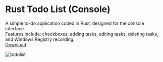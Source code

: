 # Rust Todo List (Console)
A simple to-do application coded in Rust, designed for the console interface.\
Features include: checkboxes, adding tasks, editing tasks, deleting tasks, and Windows Registry recording.\
[Download](https://github.com/ebubekirgungor/todolist-rust/releases/download/v1.1/todolist.exe)


![todolist](https://github.com/ebubekirgungor/todolist-rust/assets/115069398/6f7a7e1c-7d90-4950-9b93-4a32f0629fbf)
